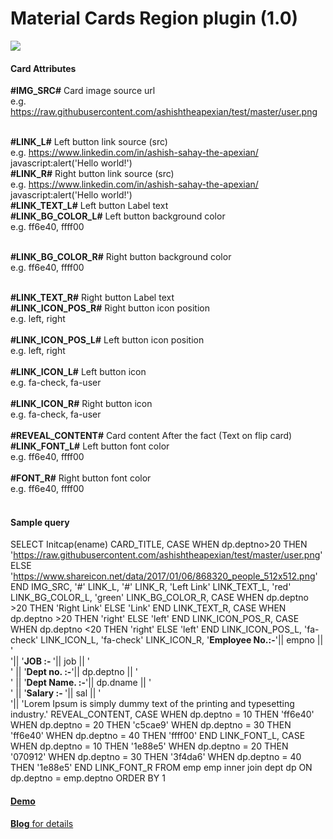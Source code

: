 # Material Cards Region plugin (1.0)


<img src="https://raw.githubusercontent.com/ashishtheapexian/Material-cards/master/Preview.gif">

<h4>Card Attributes</h4>

<b>#IMG_SRC#</b> Card image source url <br>
e.g. https://raw.githubusercontent.com/ashishtheapexian/test/master/user.png <br><br>

<b>#LINK_L#</b> Left button link source (src)<br>
e.g. https://www.linkedin.com/in/ashish-sahay-the-apexian/ <br>
javascript:alert('Hello world!')<br>
<b>#LINK_R#</b> Right button link source (src)<br>
e.g. https://www.linkedin.com/in/ashish-sahay-the-apexian/ <br>
javascript:alert('Hello world!')<br>
<b>#LINK_TEXT_L#</b> Left button Label text<br>
<b>#LINK_BG_COLOR_L#</b> Left button background color <br>
e.g. ff6e40, ffff00<br><br>

<b>#LINK_BG_COLOR_R#</b> Right button background color<br>
e.g. ff6e40, ffff00<br><br>
 
<b>#LINK_TEXT_R#</b> Right button Label text<br>
<b>#LINK_ICON_POS_R#</b> Right button icon position <br>
e.g. left, right<br><br>
<b>#LINK_ICON_POS_L#</b> Left button icon position <br>
e.g. left, right<br><br>
<b>#LINK_ICON_L#</b> Left button icon<br>
e.g. fa-check, fa-user<br><br>
<b>#LINK_ICON_R#</b> Right button icon<br>
e.g. fa-check, fa-user<br><br>
<b>#REVEAL_CONTENT#</b> Card content After the fact (Text on flip card)<br>
<b>#LINK_FONT_L#</b> Left button font color <br>
e.g. ff6e40, ffff00<br><br>
<b>#FONT_R#</b> Right button font color <br>
e.g. ff6e40, ffff00<br><br>

<h4>Sample query</h4>

SELECT Initcap(ename) CARD_TITLE, 
       CASE WHEN dp.deptno>20 THEN 
			'https://raw.githubusercontent.com/ashishtheapexian/test/master/user.png' 
        ELSE 
			'https://www.shareicon.net/data/2017/01/06/868320_people_512x512.png' 
		END IMG_SRC, 
		'#' LINK_L, 
		'#' LINK_R, 
		'Left Link' LINK_TEXT_L, 
		'red' LINK_BG_COLOR_L, 
		'green' LINK_BG_COLOR_R, 
		CASE WHEN dp.deptno >20 THEN 'Right Link' 
			ELSE 'Link' END  LINK_TEXT_R, 
		CASE WHEN dp.deptno >20 THEN 'right' 
			ELSE 'left' END LINK_ICON_POS_R, 
		CASE WHEN dp.deptno <20 THEN 'right' 
			ELSE 'left' END LINK_ICON_POS_L, 
		'fa-check' LINK_ICON_L, 
		'fa-check' LINK_ICON_R, 
		'<b>Employee No.:-</b>'|| empno || ' <br> '|| 
		'<b>JOB :- </b>'|| job || ' <br> ' || 
		'<b>Dept no. :-</b>'|| dp.deptno || ' <br> ' || 
		'<b>Dept Name. :-</b>'|| dp.dname || ' <br> ' || 
		'<b>Salary :- </b>'|| sal || ' <br> '|| 
		'Lorem Ipsum is simply dummy text of the printing and typesetting industry.' 
		REVEAL_CONTENT, 
		CASE WHEN dp.deptno = 10 THEN 'ff6e40' 
		WHEN dp.deptno = 20 THEN 'c5cae9' 
		WHEN dp.deptno = 30 THEN 'ff6e40' 
		WHEN dp.deptno = 40 THEN 'ffff00' 
		END 
		LINK_FONT_L, 
		CASE WHEN dp.deptno = 10 THEN '1e88e5' 
		WHEN dp.deptno = 20 THEN '070912' 
		WHEN dp.deptno = 30 THEN '3f4da6' 
		WHEN dp.deptno = 40 THEN '1e88e5' 
		END 
		LINK_FONT_R 
FROM emp emp 
inner join dept dp 
ON dp.deptno = emp.deptno 
ORDER BY 1


<a href ="https://apex.oracle.com/pls/apex/ashish_portfolio/r/93690/7?session=702224589747760"> <h4>Demo</h4></a>

<a href="https://www.ashishsahay.com/2020/03/material-cards-region-plugin-10.html"><b>Blog</b> for details</a>

